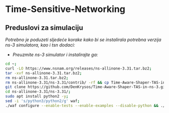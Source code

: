 # Time-Sensitive-Networking

## Preduslovi za simulaciju

*Potrebno je poduzeti sljedeće korake kako bi se instalirala potrebna verzija ns-3 simulatora, kao i tsn dodaci:*

- *Preuzmite ns-3 simulator i instalirajte ga:*

```bash
cd ~;
curl -LO https://www.nsnam.org/releases/ns-allinone-3.31.tar.bz2;
tar -xvf ns-allinone-3.31.tar.bz2;
rm ns-allinone-3.31.tar.bz2;
rm ns-allinone-3.31/ns-3.31/contrib/ -rf && cp Time-Aware-Shaper-TAS-in-ns-3/ns-3_Implementation/contrib/ ns-allinone-3.31/ns-3.31/contrib/ -r;
git clone https://github.com/DenKrysos/Time-Aware-Shaper-TAS-in-ns-3.git;
cd ns-allinone-3.31/ns-3.31/;
sudo apt install python2 -y;
sed -i 's/python3/python2/g' waf;
./waf configure --enable-tests --enable-examples --disable-python && ./waf build;
```
